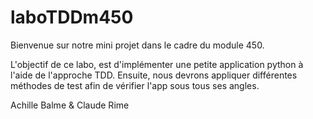 # laboTDDm450

Bienvenue sur notre mini projet dans le cadre du module 450.

L'objectif de ce labo, est d'implémenter une petite application python à l'aide de l'approche TDD.
Ensuite, nous devrons appliquer différentes méthodes de test afin de vérifier l'app sous tous ses angles.

Achille Balme & Claude Rime
